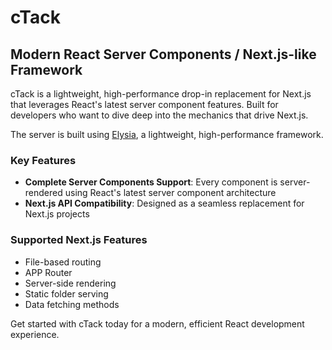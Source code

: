 # cTack

## Modern React Server Components / Next.js-like Framework

cTack is a lightweight, high-performance drop-in replacement for Next.js that leverages React's latest server component features. Built for developers who want to dive deep into the mechanics that drive Next.js.

The server is built using [Elysia](https://elysiajs.com), a lightweight, high-performance framework.

### Key Features

- **Complete Server Components Support**: Every component is server-rendered using React's latest server component architecture
- **Next.js API Compatibility**: Designed as a seamless replacement for Next.js projects

### Supported Next.js Features

- File-based routing
- APP Router
- Server-side rendering
- Static folder serving
- Data fetching methods

Get started with cTack today for a modern, efficient React development experience.
